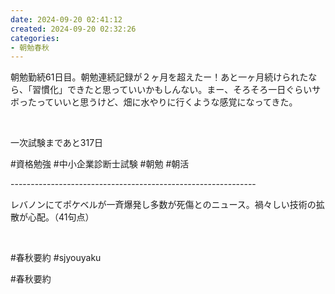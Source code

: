 ```yaml
---
date: 2024-09-20 02:41:12
created: 2024-09-20 02:32:26
categories:
- 朝勉春秋
---
```


朝勉勤続61日目。朝勉連続記録が２ヶ月を超えたー！あと一ヶ月続けられたなら、「習慣化」できたと思っていいかもしんない。まー、そろそろ一日ぐらいサボったっていいと思うけど、畑に水やりに行くような感覚になってきた。

<br>

一次試験まであと317日

#資格勉強 #中小企業診断士試験 #朝勉 #朝活

\-------------------------------------------------------------

レバノンにてポケベルが一斉爆発し多数が死傷とのニュース。禍々しい技術の拡散が心配。（41句点）

<br>

#春秋要約 #sjyouyaku

#春秋要約
